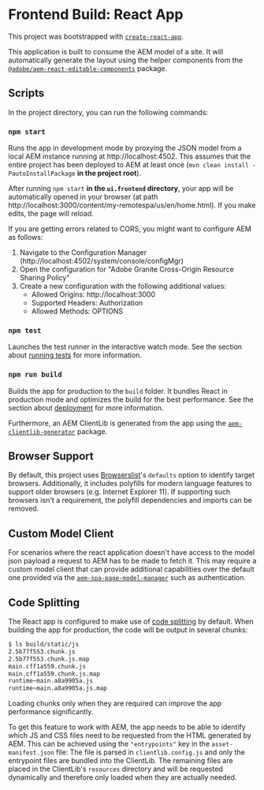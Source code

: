 # Frontend Build: React App

This project was bootstrapped with [`create-react-app`](https://github.com/facebook/create-react-app).

This application is built to consume the AEM model of a site. It will automatically generate the layout using the helper components from the [`@adobe/aem-react-editable-components`](https://www.npmjs.com/package/@adobe/aem-react-editable-components) package.

## Scripts

In the project directory, you can run the following commands:

### `npm start`

Runs the app in development mode by proxying the JSON model from a local AEM instance running at http://localhost:4502. This assumes that the entire project has been deployed to AEM at least once (`mvn clean install -PautoInstallPackage` **in the project root**).

After running `npm start` **in the `ui.frontend` directory**, your app will be automatically opened in your browser (at path http://localhost:3000/content/my-remotespa/us/en/home.html). If you make edits, the page will reload.

If you are getting errors related to CORS, you might want to configure AEM as follows:

1. Navigate to the Configuration Manager (http://localhost:4502/system/console/configMgr)
2. Open the configuration for "Adobe Granite Cross-Origin Resource Sharing Policy"
3. Create a new configuration with the following additional values:
   - Allowed Origins: http://localhost:3000
   - Supported Headers: Authorization
   - Allowed Methods: OPTIONS

### `npm test`

Launches the test runner in the interactive watch mode. See the section about [running tests](https://facebook.github.io/create-react-app/docs/running-tests) for more information.

### `npm run build`

Builds the app for production to the `build` folder. It bundles React in production mode and optimizes the build for the best performance. See the section about [deployment](https://facebook.github.io/create-react-app/docs/deployment) for more information.

Furthermore, an AEM ClientLib is generated from the app using the [`aem-clientlib-generator`](https://github.com/wcm-io-frontend/aem-clientlib-generator) package.

## Browser Support

By default, this project uses [Browserslist](https://github.com/browserslist/browserslist)'s `defaults` option to identify target browsers. Additionally, it includes polyfills for modern language features to support older browsers (e.g. Internet Explorer 11). If supporting such browsers isn't a requirement, the polyfill dependencies and imports can be removed.

## Custom Model Client

For scenarios where the react application doesn't have access to the model json payload a request to AEM has to be made to fetch it. This may require a custom model client that can provide additional capabilities over the default one provided via the [`aem-spa-page-model-manager`](https://github.com/adobe/aem-spa-page-model-manager/blob/master/src/ModelClient.ts) such as authentication.

## Code Splitting

The React app is configured to make use of [code splitting](https://webpack.js.org/guides/code-splitting) by default. When building the app for production, the code will be output in several chunks:

```sh
$ ls build/static/js
2.5b77f553.chunk.js
2.5b77f553.chunk.js.map
main.cff1a559.chunk.js
main.cff1a559.chunk.js.map
runtime~main.a8a9905a.js
runtime~main.a8a9905a.js.map
```

Loading chunks only when they are required can improve the app performance significantly.

To get this feature to work with AEM, the app needs to be able to identify which JS and CSS files need to be requested from the HTML generated by AEM. This can be achieved using the `"entrypoints"` key in the `asset-manifest.json` file: The file is parsed in `clientlib.config.js` and only the entrypoint files are bundled into the ClientLib. The remaining files are placed in the ClientLib's `resources` directory and will be requested dynamically and therefore only loaded when they are actually needed.


